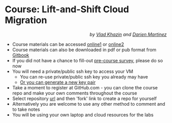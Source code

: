 # Course: Lift-and-Shift Cloud Migration #

<p align="right"><i>by <a href="https://www.linkedin.com/in/vkhazin" target="_blank">Vlad Khazin</a> and <a href="https://www.linkedin.com/in/darien/" target="_blank">Darien Martinez</a></i></p>

* Course materials can be accessed [online1](https://vkhazin.gitbooks.io/cloudmigration-courseware/content/) or [online2](http://cloudmigration-courseware.surge.sh/)
* Course materials can also be downloaded in pdf or pub format from [Gitbook](https://www.gitbook.com/book/vkhazin/cloudmigration-courseware/details)
* If you did not have a chance to fill-out [pre-course survey](https://www.surveymonkey.com/r/GNZ7JDR), please do so now
* You will need a private/public ssh key to access your VM
  * You can re-use private/public ssh key you already may have
  * [Or you can generate a new key pair](https://docs.joyent.com/public-cloud/getting-started/ssh-keys/generating-an-ssh-key-manually)
* Take a moment to register at GitHub.com - you can clone the course repo and make your own comments throughout the course
* Select repository [url](https://github.com/vkhazin/cloudmigration-courseware.git) and then 'fork' link to create a repo for yourself 
* Alternatively you are welcome to use any other method to comment and to take notes
* You will be using your own laptop and cloud resources for the labs